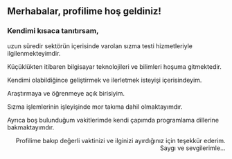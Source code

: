 <h2>Merhabalar, profilime hoş geldiniz!</h2>

<h3> Kendimi kısaca tanıtırsam, </h3> 
<p>uzun süredir sektörün içerisinde varolan sızma testi hizmetleriyle ilgilenmekteyimdir.</p> 
<p>Küçüklükten itibaren bilgisayar teknolojileri ve bilimleri hoşuma gitmektedir.</p>
<p>Kendimi olabildiğince geliştirmek ve ilerletmek isteyişi içerisindeyim.</p>
<p>Araştırmaya ve öğrenmeye açık birisiyim.</p>
<p>Sızma işlemlerinin işleyişinde mor takıma dahil olmaktayımdır.</p>
<p>Ayrıca boş bulunduğum vakitlerimde kendi çapımda programlama dillerine bakmaktayımdır.</p>

<p align="right">Profilime bakıp değerli vaktinizi ve ilginizi ayırdığınız için teşekkür ederim. Saygı ve sevgilerimle...</p>
